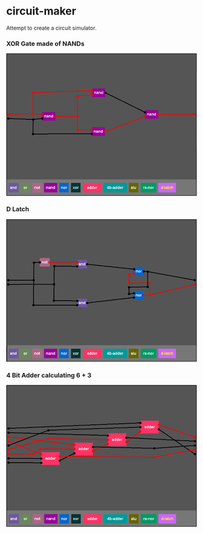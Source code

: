# circuit-maker

Attempt to create a circuit simulator.

### XOR Gate made of NANDs
![Alt text](./xor.png?raw=true "XOR Gate")
### D Latch
![Alt text](./d-latch.png?raw=true "D Latch")
### 4 Bit Adder calculating 6 + 3
![Alt text](./4b_adder_image.png?raw=true "4 Bit Adder")